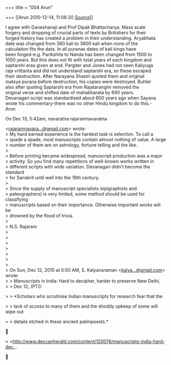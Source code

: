 +++
title = "004 Arun"

+++
[[Arun	2010-12-14, 11:06:20 [Source](https://groups.google.com/g/bvparishat/c/KynLtHRPA68)]]



I agree with Ganeshanaji and Prof Dipak Bhattacharya. Mass scale  
forgery and dropping of crucial parts of texts by Britishers for their  
forged history has created a problem in their understanding. Aryabhata  
date was changed from 360 kali to 3600 kali when none of the  
calculation fits the data. In all puranas dates of kali kings have  
been forged-e.g. Parikshita to Nanda has been changed from 1500 to  
1050 years. But this does not fit with total years of each kingdom and  
saptarshi eras given at end. Pargiter and Jones had not seen Kaliyuga  
raja vrittanta and did not understand saptarshi era, so these escaped  
their destruction. After Narayana Shastri quoted them and original  
matsya purana before destruction, his copies were destroyed. Buhler  
also after quoting Saptarshi era from Rajatarangini removed the  
original verse and shifted date of mahabharata by 690 years.  
Devanagari script was standardised about 600 years ago when Sayana  
wrote his commentary-there was no other Hindu kingdom to do this.-  
Arun  
  
On Dec 13, 5:42am, navaratna rajaramnavaratna  

\<[rajaramnavara...@gmail.com]()\> wrote:  
\>   My hard earned experience is the hardest task is selection. To call a  
\> spade a spade, most manuscripts contain almost nothing of value. A large  
\> number of them are on astrology, fortune telling and the like.  
\>  
\>   Before printing became widespread, manuscript production was a major  
\> activity. So you find many repetitions of well-known works written in  
\> different scripts with wide variation. Devanagari didn't become the standard  
\> for Sanskrit until well into the 19th century.  
\>  
\>   Since the supply of manuscript specialists (epigraphists and  
\> paleographers) is very limited, some method should be used for classifying  
\> manuscripts based on their importance. Otherwise important works will be  
\> drowned by the flood of trivia.  
\>  
\> N.S. Rajaram  
\>  
\>  
\>  
\>  
\>  
\>  
\>  
\> On Sun, Dec 12, 2010 at 5:50 AM, S. Kalyanaraman \<[kalya...@gmail.com]()\> wrote:  
\> \>  Manuscripts in India: Hard to decipher, harder to preserve New Delhi,  
\> \> Dec 12, (PTI):  

\> \> \*Scholars who scrutinise Indian manuscripts for research fear that the  

\> \> lack of access to many of them and the shoddy upkeep of some will wipe out  

\> \> details etched in these ancient palimpsests.\*  



\> \><http://www.deccanherald.com/content/120076/manuscripts-india-hard-dec.>..  



